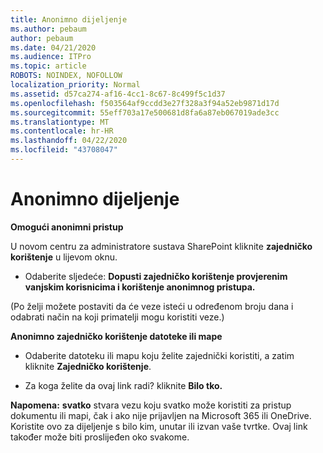 ```yaml
---
title: Anonimno dijeljenje
ms.author: pebaum
author: pebaum
ms.date: 04/21/2020
ms.audience: ITPro
ms.topic: article
ROBOTS: NOINDEX, NOFOLLOW
localization_priority: Normal
ms.assetid: d57ca274-af16-4cc1-8c67-8c499f5c1d37
ms.openlocfilehash: f503564af9ccdd3e27f328a3f94a52eb9871d17d
ms.sourcegitcommit: 55eff703a17e500681d8fa6a87eb067019ade3cc
ms.translationtype: MT
ms.contentlocale: hr-HR
ms.lasthandoff: 04/22/2020
ms.locfileid: "43708047"
---
```

# <a name="anonymous-sharing"></a>Anonimno dijeljenje

 **Omogući anonimni pristup**
  
U novom centru za administratore sustava SharePoint kliknite **zajedničko korištenje** u lijevom oknu. 
  
- Odaberite sljedeće: **Dopusti zajedničko korištenje provjerenim vanjskim korisnicima i korištenje anonimnog pristupa.**
  
(Po želji možete postaviti da će veze isteći u određenom broju dana i odabrati način na koji primatelji mogu koristiti veze.)
    
 **Anonimno zajedničko korištenje datoteke ili mape**
  
- Odaberite datoteku ili mapu koju želite zajednički koristiti, a zatim kliknite **Zajedničko korištenje**. 
    
- Za koga želite da ovaj link radi? kliknite **Bilo tko.**
  
 **Napomena:** **svatko** stvara vezu koju svatko može koristiti za pristup dokumentu ili mapi, čak i ako nije prijavljen na Microsoft 365 ili OneDrive. Koristite ovo za dijeljenje s bilo kim, unutar ili izvan vaše tvrtke. Ovaj link također može biti proslijeđen oko svakome. 
    

